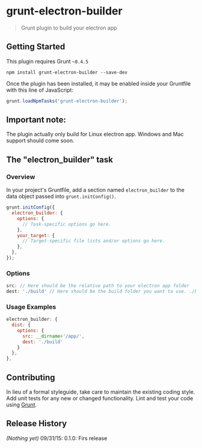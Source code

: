 # grunt-electron-builder

> Grunt plugin to build your electron app

## Getting Started
This plugin requires Grunt `~0.4.5`

```shell
npm install grunt-electron-builder --save-dev
```

Once the plugin has been installed, it may be enabled inside your Gruntfile with this line of JavaScript:

```js
grunt.loadNpmTasks('grunt-electron-builder');
```

## Important note:

The plugin actually only build for Linux electron app. Windows and Mac support should come soon.

## The "electron_builder" task

### Overview
In your project's Gruntfile, add a section named `electron_builder` to the data object passed into `grunt.initConfig()`.

```js
grunt.initConfig({
  electron_builder: {
    options: {
      // Task-specific options go here.
    },
    your_target: {
      // Target-specific file lists and/or options go here.
    },
  },
});
```

### Options

```js
src: // Here should be the relative path to your electron app folder
dest: './build' // Here should be the build folder you want to use. ./build by default
```


### Usage Examples
```js
electron_builder: {
  dist: {
    options: {
      src: __dirname+'/app/',
      dest: './build'
    }
  },
},
```


## Contributing
In lieu of a formal styleguide, take care to maintain the existing coding style. Add unit tests for any new or changed functionality. Lint and test your code using [Grunt](http://gruntjs.com/).

## Release History
_(Nothing yet)_
09/31/15: 0.1.0: Firs release